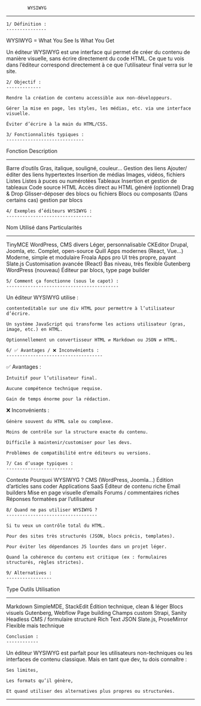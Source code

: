 			WYSIWYG
******************************************************************
	
	1/ Définition :
	---------------

WYSIWYG = What You See Is What You Get

Un éditeur WYSIWYG est une interface qui permet de créer du contenu de manière visuelle, sans écrire directement du code HTML.
Ce que tu vois dans l’éditeur correspond directement à ce que l’utilisateur final verra sur le site.

	2/ Objectif :
	-------------

    Rendre la création de contenu accessible aux non-développeurs.

    Gérer la mise en page, les styles, les médias, etc. via une interface visuelle.

    Éviter d’écrire à la main du HTML/CSS.

	3/ Fonctionnalités typiques :
	-----------------------------

Fonction              	      Description
----------------------------  -----------------------------------------------
Barre d’outils               Gras, italique, souligné, couleur…
Gestion des liens            Ajouter/éditer des liens hypertextes
Insertion de médias          Images, vidéos, fichiers
Listes                       Listes à puces ou numérotées
Tableaux                     Insertion et gestion de tableaux
Code source HTML             Accès direct au HTML généré (optionnel)
Drag & Drop                  Glisser-déposer des blocs ou fichiers
Blocs ou composants          (Dans certains cas) gestion par blocs


	4/ Exemples d’éditeurs WYSIWYG :
	--------------------------------

Nom         	      Utilisé dans                       Particularités
---------------      ----------------------------------  ---------------------------------------------------
TinyMCE              WordPress, CMS divers              Léger, personnalisable
CKEditor             Drupal, Joomla, etc.               Complet, open-source
Quill                Apps modernes (React, Vue…)        Moderne, simple et modulaire
Froala               Apps pro                           UI très propre, payant
Slate.js             Customisation avancée (React)      Bas niveau, très flexible
Gutenberg            WordPress (nouveau)                Éditeur par blocs, type page builder


	5/ Comment ça fonctionne (sous le capot) :
	------------------------------------------

Un éditeur WYSIWYG utilise :

    contenteditable sur une div HTML pour permettre à l’utilisateur d’écrire.

    Un système JavaScript qui transforme les actions utilisateur (gras, image, etc.) en HTML.

    Optionnellement un convertisseur HTML ⇄ Markdown ou JSON ⇄ HTML.

	6/ ✅ Avantages / ❌ Inconvénients :
	------------------------------------

✅ Avantages :

    Intuitif pour l’utilisateur final.

    Aucune compétence technique requise.

    Gain de temps énorme pour la rédaction.

❌ Inconvénients :

    Génère souvent du HTML sale ou complexe.

    Moins de contrôle sur la structure exacte du contenu.

    Difficile à maintenir/customiser pour les devs.

    Problèmes de compatibilité entre éditeurs ou versions.

	7/ Cas d’usage typiques :
	-------------------------

Contexte	Pourquoi WYSIWYG ?
CMS (WordPress, Joomla...)	Édition d’articles sans coder
Applications SaaS	Éditeur de contenu riche
Email builders	Mise en page visuelle d’emails
Forums / commentaires riches	Réponses formatées par l’utilisateur
	
	8/ Quand ne pas utiliser WYSIWYG ?
	----------------------------------

    Si tu veux un contrôle total du HTML.

    Pour des sites très structurés (JSON, blocs précis, templates).

    Pour éviter les dépendances JS lourdes dans un projet léger.

    Quand la cohérence du contenu est critique (ex : formulaires structurés, règles strictes).

	9/ Alternatives :
	-----------------

Type             	      Outils                        Utilisation
------------------------  ----------------------------  ----------------------------------------------
Markdown                 SimpleMDE, StackEdit          Édition technique, clean & léger
Blocs visuels            Gutenberg, Webflow            Page building
Champs custom            Strapi, Sanity                Headless CMS / formulaire structuré
Rich Text JSON           Slate.js, ProseMirror         Flexible mais technique

	Conclusion :
	------------

Un éditeur WYSIWYG est parfait pour les utilisateurs non-techniques ou les interfaces de contenu classique.
Mais en tant que dev, tu dois connaître :

    Ses limites,

    Les formats qu’il génère,

    Et quand utiliser des alternatives plus propres ou structurées.

*********************************************************************************************************
